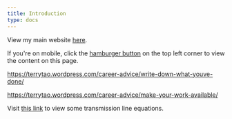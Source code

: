 ```yaml
---
title: Introduction
type: docs
---
```


View my main website [here](https://filfilflavor.github.io).

If you're on mobile, click the [hamburger button](https://en.wikipedia.org/wiki/Hamburger_button) on the top left corner to view the content on this page.

https://terrytao.wordpress.com/career-advice/write-down-what-youve-done/

https://terrytao.wordpress.com/career-advice/make-your-work-available/

Visit [this link](docs/transmission-line-equations/) to view some transmission line equations.